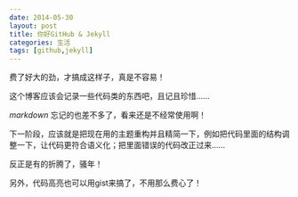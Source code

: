 ```yaml
---
date: 2014-05-30
layout: post
title: 你好GitHub & Jekyll
categories: 生活
tags: [github,jekyll]
---
```


费了好大的劲，才搞成这样子，真是不容易！

这个博客应该会记录一些代码类的东西吧，且记且珍惜……

*markdown* 忘记的也差不多了，看来还是不经常使用啊！

下一阶段，应该就是把现在用的主题重构并且精简一下，例如把代码里面的结构调整一下，让代码更符合语义化；把里面错误的代码改正过来……

反正是有的折腾了，骚年！

另外，代码高亮也可以用gist来搞了，不用那么费心了！

<script src="https://gist.github.com/wangdaodao/4059549.js"></script>